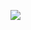 ![](https://github.com/senanuryesilyurt/HTML-CSS-Exercises/blob/main/OldGooglePage/photos/Ekran%20G%C3%B6r%C3%BCnt%C3%BCs%C3%BC%20(715).png)
